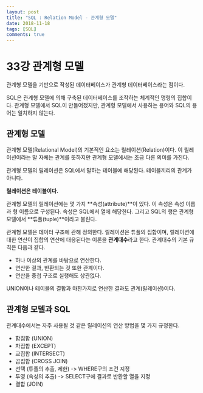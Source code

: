 ```yaml
---
layout: post
title: "SQL : Relation Model - 관계형 모델"
date: 2018-11-18
tags: [SQL]
comments: true
---
```


# 33강 관계형 모델

관계형 모델을 기반으로 작성된 데이터베이스가 관계형 데이터베이스라는 점이다.

SQL은 관계형 모델에 의해 구축된 데이터베이스를 조작하는 체계적인 명령의 집합이다. 관계형 모델에서 SQL이 만들어졌지만, 관계형 모델에서 사용하는 용어와 SQL의 용어는 일치하지 않는다.

## 관계형 모델

관계형 모델(Relational Model)의 기본적인 요소는 릴레이션(Relation)이다. 이 릴레이션이라는 말 자체는 관계를 뜻하지만 관계형 모델에서는 조금 다른 의미를 가진다.

관계형 모델의 릴레이션은 SQL에서 말하는 테이블에 해당된다. 테이블끼리의 관계가 아니다.

**릴레이션은 테이블이다.**

관계형 모델의 릴레이션에는 몇 가지 **속성(attribute)**이 있다. 이 속성은 속성 이름과 형 이름으로 구성된다. 속성은 SQL에서 열에 해당한다. 그리고 SQL의 행은 관계형 모델에서 **튜플(tuple)**이라고 불린다.

관계형 모델은 데이터 구조에 관해 정의한다. 릴레이션은 튜플의 집합이며, 릴레이션에 대한 연산이 집합의 연산에 대응된다는 이론을 **관계대수**라고 한다. 관계대수의 기본 규칙은 다음과 같다.

- 하나 이상의 관계를 바탕으로 연산한다.
- 연산한 결과, 반환되는 것 또한 관계이다.
- 연산을 중첩 구조로 실행해도 상관없다.

UNION이나 테이블의 결합과 마찬가지로 연산한 결과도 관계(릴레이션)이다.

## 관계형 모델과 SQL

관계대수에서는 자주 사용될 것 같은 릴레이션의 연산 방법을 몇 가지 규정한다.

- 합집합 (UNION)
- 차집합 (EXCEPT)
- 교집합 (INTERSECT)
- 곱집합 (CROSS JOIN)
- 선택 (튜플의 추출, 제한) -> WHERE구의 조건 지정
- 투영 (속성의 추출) -> SELECT구에 결과로 반환할 열을 지정
- 결합 (JOIN)
